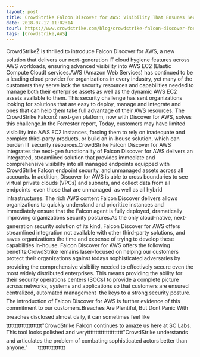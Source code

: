 ```yaml
---
layout: post
title: CrowdStrike Falcon Discover for AWS: Visibility That Ensures Security in The Cloud
date: 2018-07-17 11:02:14
tourl: https://www.crowdstrike.com/blog/crowdstrike-falcon-discover-for-aws-visibility-that-ensures-security-in-the-cloud/
tags: [Crowdstrike,AWS]
---
```

CrowdStrikeŽ is thrilled to introduce Falcon Discover for AWS, a new solution that delivers our next-generation IT cloud hygiene features across AWS workloads, ensuring advanced visibility into AWS EC2 (Elastic Compute Cloud) services.AWS (Amazon Web Services) has continued to be a leading cloud provider for organizations in every industry, yet many of the customers they serve lack the security resources and capabilities needed to manage both their enterprise assets as well as the dynamic AWS EC2 assets available to them. This security challenge has sent organizations looking for solutions that are easy to deploy, manage and integrate and ones that can help them take full advantage of their AWS resources. The CrowdStrike FalconŽ next-gen platform, now with Discover for AWS, solves this challenge.In the Forrester report, Today, customers may have limited visibility into AWS EC2 Instances, forcing them to rely on inadequate and complex third-party products, or build an in-house solution, which can burden IT security resources.CrowdStrike Falcon Discover for AWS integrates the next-gen functionality of Falcon Discover for AWS delivers an integrated, streamlined solution that provides immediate and comprehensive visibility into all managed endpoints equipped with CrowdStrike Falcon endpoint security, and unmanaged assets across all accounts. In addition, Discover for AWS is able to cross boundaries to see virtual private clouds (VPCs) and subnets, and collect data from all endpoints  even those that are unmanaged  as well as all hybrid infrastructures. The rich AWS content Falcon Discover delivers allows organizations to quickly understand and prioritize instances and immediately ensure that the Falcon agent is fully deployed, dramatically improving organizations security postures.As the only cloud-native, next-generation security solution of its kind, Falcon Discover for AWS offers streamlined integration not available with other third-party solutions, and saves organizations the time and expense of trying to develop these capabilities in-house. Falcon Discover for AWS offers the following benefits:CrowdStrike remains laser-focused on helping our customers protect their organizations against todays sophisticated adversaries by providing the comprehensive visibility needed to effectively secure even the most widely distributed enterprises. This means providing the ability for their security operations centers (SOCs) to provide a complete picture across networks, systems and applications so that customers are ensured centralized, automated management  the keys to a strong security posture. The introduction of Falcon Discover for AWS is further evidence of this commitment to our customers.Breaches Are Plentiful, But Dont Panic With breaches disclosed almost daily, it can sometimes feel likettttttttttttttttttttt"CrowdStrike Falcon continues to amaze us here at SC Labs. This tool looks polished and veryttttttttttttttttttttt"CrowdStrike understands and articulates the problem of combating sophisticated actors better than anyone."       tttttttttttttttt